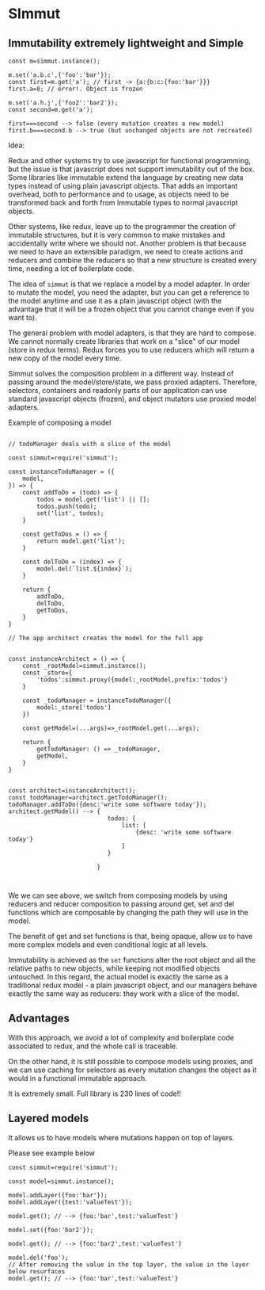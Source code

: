 # SImmut 

## Immutability extremely lightweight and Simple


```
const m=simmut.instance();

m.set('a.b.c',{'foo':'bar'});
const first=m.get('a'); // first -> {a:{b:c:{foo:'bar'}}}
first.a=8; // error!. Object is frozen

m.set('a.h.j',{'foo2':'bar2'});
const second=m.get('a');

first===second --> false (every mutation creates a new model)
first.b===second.b --> true (but unchanged objects are not recreated)
```



Idea:

Redux and other systems try to use javascript for functional programming, but the issue is that javascript does not support immutability out of the box. Some libraries like immutable extend the language by creating new data types instead of using plain javascript objects. That adds an important overhead, both to performance and to usage, as objects need to be transformed back and forth from Immutable types to normal javascript objects.

Other systems, like redux, leave up to the programmer the creation of immutable structures, but it is very common to make mistakes and accidentally write where we should not. Another problem is that because we need to have an extensible paradigm, we need to create actions and reducers and combine the reducers so that a new structure is created every time, needing a lot of boilerplate code.

The idea of `simmut` is that we replace a model by a model adapter. In order to mutate the model, you need the adapter, but you can get a reference to the model anytime and use it as a plain javascript object (with the advantage that it will be a frozen object that you cannot change even if you want to).

The general problem with model adapters, is that they are hard to compose. We cannot normally create libraries that work on a "slice" of our model (store in redux terms). Redux forces you to use reducers which will return a new copy of the model every time.

Simmut solves the composition problem in a different way. Instead of passing around the model/store/state, we pass proxied adapters. Therefore, selectors, containers and readonly parts of our application can use standard javascript objects (frozen), and object mutators use proxied model adapters.

Example of composing a model

```

// todoManager deals with a slice of the model

const simmut=require('simmut');

const instanceTodoManager = ({
    model,
}) => {
    const addToDo = (todo) => {
        todos = model.get('list') || [];
        todos.push(todo);
        set('list', todos);
    }

    const getToDos = () => {
        return model.get('list');
    }

    const delToDo = (index) => {
        model.del(`list.${index}`);
    }

    return {
        addToDo,
        delToDo,
        getToDos,
    }
}

// The app architect creates the model for the full app


const instanceArchitect = () => {
    const _rootModel=simmut.instance();
    const _store={
        'todos':simmut.proxy({model:_rootModel,prefix:'todos'}
    }

    const _todoManager = instanceTodoManager({
        model:_store['todos']
    })

    const getModel=(...args)=>_rootModel.get(...args);

    return {
        getTodoManager: () => _todoManager,
        getModel,
    }
}


const architect=instanceArchitect();
const todoManager=architect.getTodoManager();
todoManager.addToDo({desc:'write some software today'});
architect.getModel() --> {
                            todos: {
                                list: [
                                    {desc: 'write some software today'}
                                ]
                            }

                         }



```


We we can see above, we switch from composing models by using reducers and reducer composition to passing around get, set and del functions which are composable by changing the path they will use in the model.

The benefit of get and set functions is that, being opaque, allow us to have more complex models and even conditional logic at all levels.

Immutability is achieved as the `set` functions alter the root object and all the relative paths to new objects, while keeping not modified objects untouched. In this regard, the actual model is exactly the same as a traditional redux model - a plain javascript object, and our managers behave exactly the same way as reducers: they work with a slice of the model.

## Advantages

With this approach, we avoid a lot of complexity and boilerplate code associated to redux, and the whole call is traceable. 

On the other hand, it is still possible to compose models using proxies, and we can use caching for selectors as every mutation changes the object as it would in a functional immutable approach.

It is extremely small. Full library is 230 lines of code!!

## Layered models

It allows us to have models where mutations happen on top of layers. 

Please see example below

```
const simmut=require('simmut');

const model=simmut.instance();

model.addLayer({foo:'bar'});
model.addLayer({test:'valueTest'});

model.get(); // --> {foo:'bar',test:'valueTest'}

model.set({foo:'bar2'});

model.get(); // --> {foo:'bar2',test:'valueTest'}

model.del('foo');
// After removing the value in the top layer, the value in the layer below resurfaces
model.get(); // --> {foo:'bar',test:'valueTest'}

```


